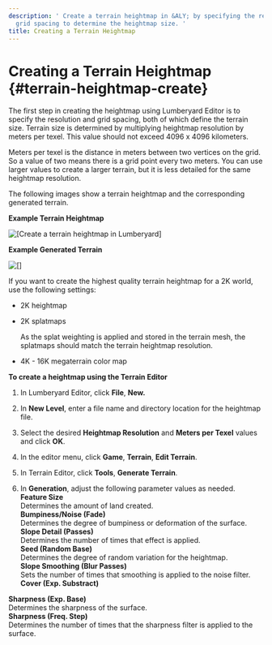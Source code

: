 ```yaml
---
description: ' Create a terrain heightmap in &ALY; by specifying the resolution and
  grid spacing to determine the heightmap size. '
title: Creating a Terrain Heightmap
---
```

# Creating a Terrain Heightmap {#terrain-heightmap-create}

The first step in creating the heightmap using Lumberyard Editor is to specify the resolution and grid spacing, both of which define the terrain size\. Terrain size is determined by multiplying heightmap resolution by meters per texel\. This value should not exceed 4096 x 4096 kilometers\.

Meters per texel is the distance in meters between two vertices on the grid\. So a value of two means there is a grid point every two meters\. You can use larger values to create a larger terrain, but it is less detailed for the same heightmap resolution\.

The following images show a terrain heightmap and the corresponding generated terrain\. 

**Example Terrain Heightmap**  

![\[Create a terrain heightmap in Lumberyard\]](/images/userguide/terrain/terrain-heightmap-create.png)

**Example Generated Terrain**  

![\[\]](/images/userguide/terrain/terrain-heightmap-create-2.png)

If you want to create the highest quality terrain heightmap for a 2K world, use the following settings:
+ 2K heightmap
+ 2K splatmaps

  As the splat weighting is applied and stored in the terrain mesh, the splatmaps should match the terrain heightmap resolution\.
+ 4K - 16K megaterrain color map

**To create a heightmap using the Terrain Editor**

1. In Lumberyard Editor, click **File**, **New\.**

1. In **New Level**, enter a file name and directory location for the heightmap file\.

1. Select the desired **Heightmap Resolution** and **Meters per Texel** values and click **OK**\.

1. In the editor menu, click **Game**, **Terrain**, **Edit Terrain**\.

1. In Terrain Editor, click **Tools**, **Generate Terrain**\.

1. In **Generation**, adjust the following parameter values as needed\.  
**Feature Size**  
Determines the amount of land created\.  
**Bumpiness/Noise \(Fade\)**  
Determines the degree of bumpiness or deformation of the surface\.  
**Slope Detail \(Passes\)**  
Determines the number of times that effect is applied\.  
**Seed \(Random Base\)**  
Determines the degree of random variation for the heightmap\.  
**Slope Smoothing \(Blur Passes\)**  
Sets the number of times that smoothing is applied to the noise filter\.  
**Cover \(Exp\. Substract\)**  
  
**Sharpness \(Exp\. Base\)**  
Determines the sharpness of the surface\.  
**Sharpness \(Freq\. Step\)**  
Determines the number of times that the sharpness filter is applied to the surface\.